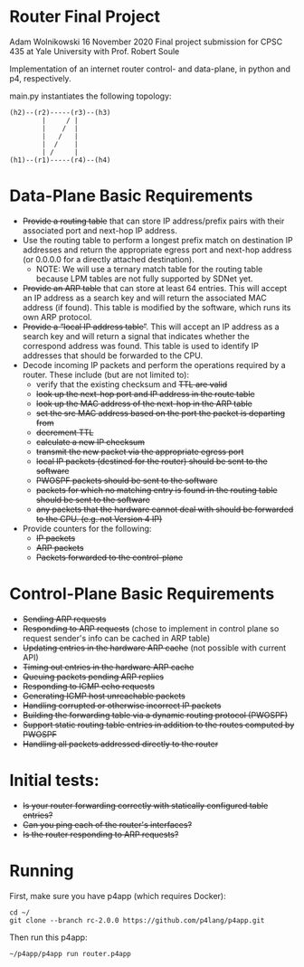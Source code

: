 # Router Final Project
Adam Wolnikowski
16 November 2020
Final project submission for CPSC 435 at Yale University with Prof. Robert Soule

Implementation of an internet router control- and data-plane, in python and p4, respectively.

main.py instantiates the following topology:

    (h2)--(r2)-----(r3)--(h3)
            |     / |
            |    /  |
            |   /   |
            |  /    |
            | /     |
    (h1)--(r1)-----(r4)--(h4)

# Data-Plane Basic Requirements

* ~~Provide a routing table~~ that can store IP address/prefix pairs with their associated port and next-hop IP address.
* Use the routing table to perform a longest prefix match on destination IP addresses and return the appropriate egress port and next-hop address (or 0.0.0.0 for a directly attached destination).
    * NOTE: We will use a ternary match table for the routing table because LPM tables are not fully supported by SDNet yet.
* ~~Provide an ARP table~~ that can store at least 64 entries. This will accept an IP address as a search key and will return the associated MAC address (if found). This table is modified by the software, which runs its own ARP protocol.
* ~~Provide a “local IP address table”~~. This will accept an IP address as a search key and will return a signal that indicates whether the correspond address was found. This table is used to identify IP addresses that should be forwarded to the CPU.
* Decode incoming IP packets and perform the operations required by a router. These include (but are not limited to):
    * verify that the existing checksum and ~~TTL are valid~~
    * ~~look up the next-hop port and IP address in the route table~~
    * ~~look up the MAC address of the next-hop in the ARP table~~
    * ~~set the src MAC address based on the port the packet is departing from~~
    * ~~decrement TTL~~
    * ~~calculate a new IP checksum~~
    * ~~transmit the new packet via the appropriate egress port~~
    * ~~local IP packets (destined for the router) should be sent to the software~~
    * ~~PWOSPF packets should be sent to the software~~
    * ~~packets for which no matching entry is found in the routing table should be sent to the software~~
    * ~~any packets that the hardware cannot deal with should be forwarded to the CPU. (e.g. not Version 4 IP)~~
* Provide counters for the following:
    * ~~IP packets~~
    * ~~ARP packets~~
    * ~~Packets forwarded to the control-plane~~

# Control-Plane Basic Requirements

* ~~Sending ARP requests~~
* ~~Responding to ARP requests~~ (chose to implement in control plane so request sender's info can be cached in ARP table)
* ~~Updating entries in the hardware ARP cache~~ (not possible with current API)
* ~~Timing out entries in the hardware ARP cache~~
* ~~Queuing packets pending ARP replies~~
* ~~Responding to ICMP echo requests~~
* ~~Generating ICMP host unreachable packets~~
* ~~Handling corrupted or otherwise incorrect IP packets~~
* ~~Building the forwarding table via a dynamic routing protocol (PWOSPF)~~
* ~~Support static routing table entries in addition to the routes computed by PWOSPF~~
* ~~Handling all packets addressed directly to the router~~

# Initial tests:
* ~~Is your router forwarding correctly with statically configured table entries?~~
* ~~Can you ping each of the router's interfaces?~~
* ~~Is the router responding to ARP requests?~~

# Running

First, make sure you have p4app (which requires Docker):

    cd ~/
    git clone --branch rc-2.0.0 https://github.com/p4lang/p4app.git

Then run this p4app:

    ~/p4app/p4app run router.p4app
